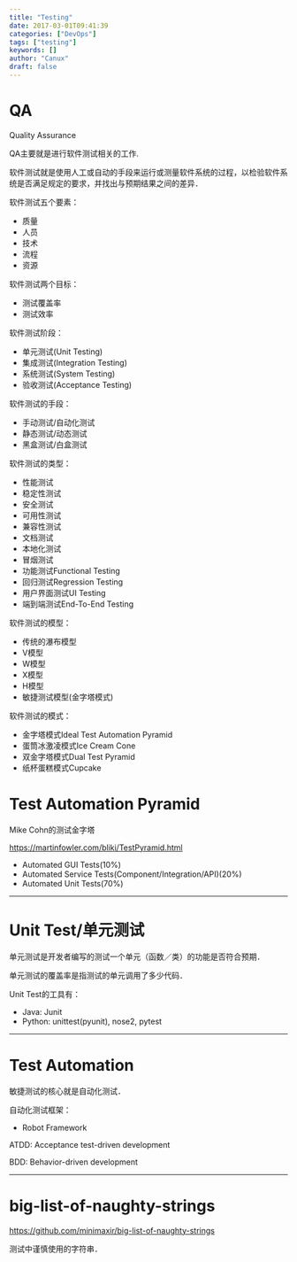 ```yaml
---
title: "Testing"
date: 2017-03-01T09:41:39
categories: ["DevOps"]
tags: ["testing"]
keywords: []
author: "Canux"
draft: false
---
```


# QA

Quality Assurance

QA主要就是进行软件测试相关的工作.

软件测试就是使用人工或自动的手段来运行或测量软件系统的过程，以检验软件系统是否满足规定的要求，并找出与预期结果之间的差异．

软件测试五个要素：

* 质量
* 人员
* 技术
* 流程
* 资源

软件测试两个目标：

* 测试覆盖率
* 测试效率

软件测试阶段：

* 单元测试(Unit Testing)
* 集成测试(Integration Testing)
* 系统测试(System Testing)
* 验收测试(Acceptance Testing)

软件测试的手段：

* 手动测试/自动化测试
* 静态测试/动态测试
* 黑盒测试/白盒测试

软件测试的类型：

* 性能测试
* 稳定性测试
* 安全测试
* 可用性测试
* 兼容性测试
* 文档测试
* 本地化测试
* 冒烟测试
* 功能测试Functional Testing
* 回归测试Regression Testing
* 用户界面测试UI Testing
* 端到端测试End-To-End Testing

软件测试的模型：

* 传统的瀑布模型
* V模型
* W模型
* X模型
* H模型
* 敏捷测试模型(金字塔模式)

软件测试的模式：

* 金字塔模式Ideal Test Automation Pyramid
* 蛋筒冰激凌模式Ice Cream Cone
* 双金字塔模式Dual Test Pyramid
* 纸杯蛋糕模式Cupcake

# Test Automation Pyramid

Mike Cohn的测试金字塔

<https://martinfowler.com/bliki/TestPyramid.html>

* Automated GUI Tests(10%)
* Automated Service Tests(Component/Integration/API)(20%)
* Automated Unit Tests(70%)

***

# Unit Test/单元测试

单元测试是开发者编写的测试一个单元（函数／类）的功能是否符合预期．

单元测试的覆盖率是指测试的单元调用了多少代码．

Unit Test的工具有：

* Java: Junit
* Python: unittest(pyunit), nose2, pytest

***

# Test Automation

敏捷测试的核心就是自动化测试．

自动化测试框架：

* Robot Framework

ATDD: Acceptance test-driven development

BDD: Behavior-driven development

***

# big-list-of-naughty-strings

<https://github.com/minimaxir/big-list-of-naughty-strings>

测试中谨慎使用的字符串．

